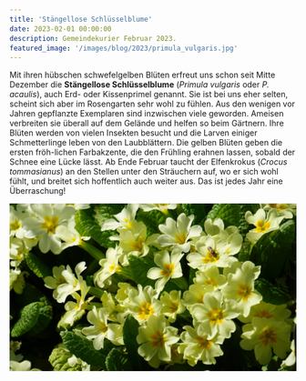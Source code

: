 ```yaml
---
title: 'Stängellose Schlüsselblume'
date: 2023-02-01 00:00:00
description: Gemeindekurier Februar 2023.
featured_image: '/images/blog/2023/primula_vulgaris.jpg'
---
```

Mit ihren hübschen schwefelgelben Blüten erfreut uns schon seit Mitte Dezember die **Stängellose Schlüsselblume** (*Primula vulgaris* oder *P. acaulis*), auch Erd- oder Kissenprimel genannt. 
Sie ist bei uns eher selten, scheint sich aber im Rosengarten sehr wohl zu fühlen. 
Aus den wenigen vor Jahren gepflanzte Exemplaren sind inzwischen viele geworden. 
Ameisen verbreiten sie überall auf dem Gelände und helfen so beim Gärtnern. Ihre Blüten werden von vielen Insekten besucht und die Larven einiger Schmetterlinge leben von den Laubblättern. 
Die gelben Blüten geben die ersten fröh-lichen Farbakzente, die den Frühling erahnen lassen, sobald der Schnee eine Lücke lässt. Ab Ende Februar taucht der Elfenkrokus (*Crocus tommasianus*) an den Stellen unter den Sträuchern auf, wo er sich wohl fühlt, und breitet sich hoffentlich auch weiter aus. Das ist jedes Jahr eine Überraschung!

![](/images/blog/2023/primula_vulgaris.jpg)

